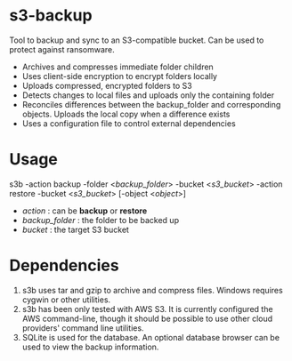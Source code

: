 # s3-backup

Tool to backup and sync to an S3-compatible bucket.  Can be used to protect against ransomware.

- Archives and compresses immediate folder children
- Uses client-side encryption to encrypt folders locally
- Uploads compressed, encrypted folders to S3
- Detects changes to local files and uploads only the containing folder
- Reconciles differences between the backup_folder and corresponding objects.  Uploads the local copy when a difference exists
- Uses a configuration file to control external dependencies

# Usage

s3b	-action backup -folder <*backup_folder*> -bucket <*s3_bucket*>
		-action restore -bucket <*s3_bucket*> [-object <*object*>]

- *action*				: can be **backup** or **restore**
- *backup_folder* : the folder to be backed up
- *bucket*				: the target S3 bucket

# Dependencies

1. s3b uses tar and gzip to archive and compress files.  Windows requires cygwin or other utilities.
1. s3b has been only tested with AWS S3.  It is currently configured the AWS command-line, though it should be possible to use other cloud providers' command line utilities.
1. SQLite is used for the database.  An optional database browser can be used to view the backup information.


